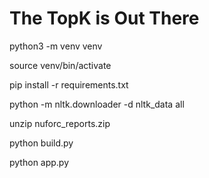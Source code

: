 # The TopK is Out There

python3 -m venv venv

source venv/bin/activate

pip install -r requirements.txt

python -m nltk.downloader -d nltk_data all

unzip nuforc_reports.zip

python build.py

python app.py